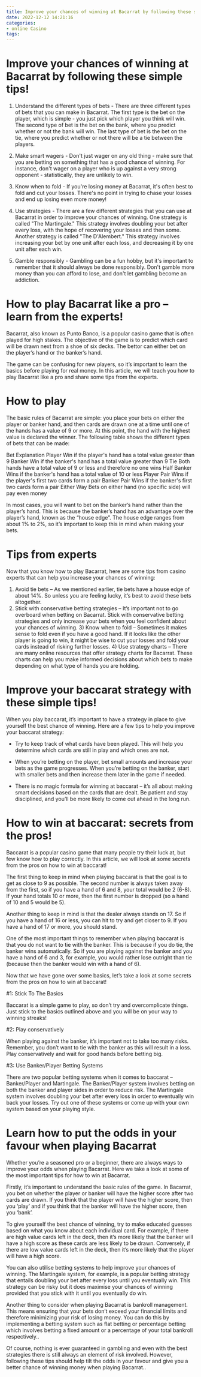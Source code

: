 ```yaml
---
title: Improve your chances of winning at Bacarrat by following these simple tips!
date: 2022-12-12 14:21:16
categories:
- online Casino
tags:
---
```



#  Improve your chances of winning at Bacarrat by following these simple tips!

1. Understand the different types of bets - There are three different types of bets that you can make in Bacarrat. The first type is the bet on the player, which is simple - you just pick which player you think will win. The second type of bet is the bet on the bank, where you predict whether or not the bank will win. The last type of bet is the bet on the tie, where you predict whether or not there will be a tie between the players.

2. Make smart wagers - Don't just wager on any old thing - make sure that you are betting on something that has a good chance of winning. For instance, don't wager on a player who is up against a very strong opponent - statistically, they are unlikely to win.

3. Know when to fold - If you're losing money at Bacarrat, it's often best to fold and cut your losses. There's no point in trying to chase your losses and end up losing even more money!

4. Use strategies - There are a few different strategies that you can use at Bacarrat in order to improve your chances of winning. One strategy is called "The Martingale." This strategy involves doubling your bet after every loss, with the hope of recovering your losses and then some. Another strategy is called "The D'Alembert." This strategy involves increasing your bet by one unit after each loss, and decreasing it by one unit after each win.

5. Gamble responsibly - Gambling can be a fun hobby, but it's important to remember that it should always be done responsibly. Don't gamble more money than you can afford to lose, and don't let gambling become an addiction.

#  How to play Bacarrat like a pro – learn from the experts!

Bacarrat, also known as Punto Banco, is a popular casino game that is often played for high stakes. The objective of the game is to predict which card will be drawn next from a shoe of six decks. The bettor can either bet on the player’s hand or the banker’s hand.

The game can be confusing for new players, so it’s important to learn the basics before playing for real money. In this article, we will teach you how to play Bacarrat like a pro and share some tips from the experts.

# How to play

The basic rules of Bacarrat are simple: you place your bets on either the player or banker hand, and then cards are drawn one at a time until one of the hands has a value of 9 or more. At this point, the hand with the highest value is declared the winner. The following table shows the different types of bets that can be made:

 Bet Explanation Player Win if the player's hand has a total value greater than 9 Banker Win if the banker's hand has a total value greater than 9 Tie Both hands have a total value of 9 or less and therefore no one wins Half Banker Wins if the banker's hand has a total value of 10 or less Player Pair Wins if the player's first two cards form a pair Banker Pair Wins if the banker's first two cards form a pair Either Way Bets on either hand (no specific side) will pay even money



In most cases, you will want to bet on the banker’s hand rather than the player’s hand. This is because the banker’s hand has an advantage over the player’s hand, known as the “house edge”. The house edge ranges from about 1% to 2%, so it’s important to keep this in mind when making your bets.

# Tips from experts

Now that you know how to play Bacarrat, here are some tips from casino experts that can help you increase your chances of winning:

1) Avoid tie bets – As we mentioned earlier, tie bets have a house edge of about 14%. So unless you are feeling lucky, it’s best to avoid these bets altogether.
2) Stick with conservative betting strategies – It’s important not to go overboard when betting on Bacarrat. Stick with conservative betting strategies and only increase your bets when you feel confident about your chances of winning.  3) Know when to fold – Sometimes it makes sense to fold even if you have a good hand. If it looks like the other player is going to win, it might be wise to cut your losses and fold your cards instead of risking further losses.  4) Use strategy charts – There are many online resources that offer strategy charts for Bacarrat. These charts can help you make informed decisions about which bets to make depending on what type of hands you are holding.

#  Improve your baccarat strategy with these simple tips!

When you play baccarat, it’s important to have a strategy in place to give yourself the best chance of winning. Here are a few tips to help you improve your baccarat strategy:

* Try to keep track of what cards have been played. This will help you determine which cards are still in play and which ones are not.

* When you’re betting on the player, bet small amounts and increase your bets as the game progresses. When you’re betting on the banker, start with smaller bets and then increase them later in the game if needed.

* There is no magic formula for winning at baccarat – it’s all about making smart decisions based on the cards that are dealt. Be patient and stay disciplined, and you’ll be more likely to come out ahead in the long run.

#  How to win at baccarat: secrets from the pros!

Baccarat is a popular casino game that many people try their luck at, but few know how to play correctly. In this article, we will look at some secrets from the pros on how to win at baccarat!

The first thing to keep in mind when playing baccarat is that the goal is to get as close to 9 as possible. The second number is always taken away from the first, so if you have a hand of 6 and 8, your total would be 2 (6-8). If your hand totals 10 or more, then the first number is dropped (so a hand of 10 and 5 would be 5).

Another thing to keep in mind is that the dealer always stands on 17. So if you have a hand of 16 or less, you can hit to try and get closer to 9. If you have a hand of 17 or more, you should stand.

One of the most important things to remember when playing baccarat is that you do not want to tie with the banker. This is because if you do tie, the banker wins automatically. So if you are playing against the banker and you have a hand of 6 and 3, for example, you would rather lose outright than tie (because then the banker would win with a hand of 6).

Now that we have gone over some basics, let’s take a look at some secrets from the pros on how to win at baccarat!

#1: Stick To The Basics

Baccarat is a simple game to play, so don’t try and overcomplicate things. Just stick to the basics outlined above and you will be on your way to winning streaks!

#2: Play conservatively

When playing against the banker, it’s important not to take too many risks. Remember, you don’t want to tie with the banker as this will result in a loss. Play conservatively and wait for good hands before betting big.

#3: Use Banker/Player Betting Systems

There are two popular betting systems when it comes to baccarat – Banker/Player and Martingale. The Banker/Player system involves betting on both the banker and player sides in order to reduce risk. The Martingale system involves doubling your bet after every loss in order to eventually win back your losses. Try out one of these systems or come up with your own system based on your playing style.

#  Learn how to put the odds in your favour when playing Bacarrat

Whether you’re a seasoned pro or a beginner, there are always ways to improve your odds when playing Bacarrat. Here we take a look at some of the most important tips for how to win at Bacarrat.

Firstly, it’s important to understand the basic rules of the game. In Bacarrat, you bet on whether the player or banker will have the higher score after two cards are drawn. If you think that the player will have the higher score, then you ‘play’ and if you think that the banker will have the higher score, then you ‘bank’.

To give yourself the best chance of winning, try to make educated guesses based on what you know about each individual card. For example, if there are high value cards left in the deck, then it’s more likely that the banker will have a high score as these cards are less likely to be drawn. Conversely, if there are low value cards left in the deck, then it’s more likely that the player will have a high score.

You can also utilise betting systems to help improve your chances of winning. The Martingale system, for example, is a popular betting strategy that entails doubling your bet after every loss until you eventually win. This strategy can be risky but it does maximise your chances of winning provided that you stick with it until you eventually do win.

Another thing to consider when playing Bacarrat is bankroll management. This means ensuring that your bets don’t exceed your financial limits and therefore minimizing your risk of losing money. You can do this by implementing a betting system such as flat betting or percentage betting which involves betting a fixed amount or a percentage of your total bankroll respectively..

Of course, nothing is ever guaranteed in gambling and even with the best strategies there is still always an element of risk involved. However, following these tips should help tilt the odds in your favour and give you a better chance of winning money when playing Bacarrat..
